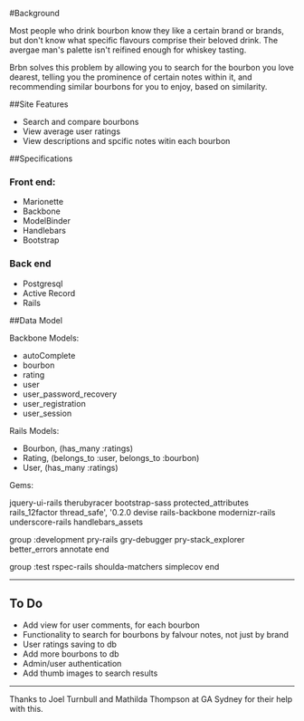 #Background

Most people who drink bourbon know they like a certain brand or brands, but don't know what specific flavours comprise their beloved drink. The avergae man's palette isn't reifined enough for whiskey tasting.

Brbn solves this problem by allowing you to search for the bourbon you love dearest, telling you the prominence of certain notes within it, and recommending similar bourbons for you to enjoy, based on similarity.  

##Site Features

- Search and compare bourbons 
- View average user ratings
- View descriptions and spcific notes witin each bourbon

##Specifications

### Front end:

- Marionette
- Backbone
- ModelBinder
- Handlebars
- Bootstrap

### Back end

- Postgresql
- Active Record
- Rails

##Data Model

Backbone Models:

- autoComplete
- bourbon
- rating
- user
- user_password_recovery
- user_registration
- user_session

Rails Models:

- Bourbon, (has_many :ratings)
- Rating, (belongs_to :user, belongs_to :bourbon)
- User, (has_many :ratings)

Gems:

jquery-ui-rails
therubyracer
bootstrap-sass
protected_attributes
rails_12factor
thread_safe', '0.2.0
devise
rails-backbone
modernizr-rails
underscore-rails
handlebars_assets


group :development
    pry-rails
    gry-debugger
    pry-stack_explorer
    better_errors
    annotate
end

group :test
    rspec-rails
    shoulda-matchers
    simplecov
end

--------------
## To Do

- Add view for user comments, for each bourbon
- Functionality to search for bourbons by falvour notes, not just by brand
- User ratings saving to db
- Add more bourbons to db
- Admin/user authentication
- Add thumb images to search results 

--------------

Thanks to Joel Turnbull and Mathilda Thompson at GA Sydney for their help with this. 